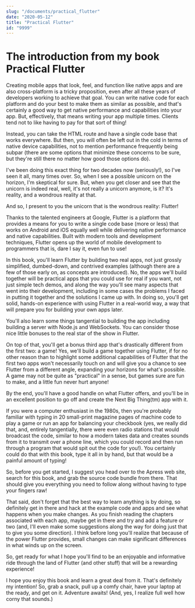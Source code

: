 ```yaml
---
slug: "/documents/practical_flutter"
date: "2020-05-12"
title: "Practical Flutter"
id: "9999"
---
```

#   The introduction from my book Practical Flutter

Creating mobile apps that look, feel, and function like native apps and are also cross-platform is a tricky proposition, even after all these years of developers working to achieve that goal. You can write native code for each platform and do your best to make them as similar as possible, and that's certainly a good way to get native performance and capabilities into your app. But, effectively, that means writing your app multiple times. Clients tend not to like having to pay for that sort of thing!

Instead, you can take the HTML route and have a single code base that works everywhere. But then, you will often be left out in the cold in terms of native device capabilities, not to mention performance frequently being subpar (there are some options that minimize these concerns to be sure, but they're still there no matter how good those options do).

I've been doing this exact thing for two decades now (seriously!), so I've seen it all, many times over. So, when I see a possible unicorn on the horizon, I'm skeptical for sure. But, when you get closer and see that the unicorn is indeed real, well, it's not really a unicorn anymore, is it? It's reality, and a wondrous reality at that.

And so, I present to you the unicorn that is the wondrous reality: Flutter!

Thanks to the talented engineers at Google, Flutter is a platform that provides a means for you to write a single code base (more or less) that works on Android and iOS equally well while delivering native performance and native capabilities. Built with modern tools and development techniques, Flutter opens up the world of mobile development to programmers that is, dare I say it, even fun to use!

In this book, you'll learn Flutter by building two real apps, not just grossly simplified, dumbed-down, and contrived examples (although there are a few of those early on, as concepts are introduced). No, the apps we'll build together will be practical apps that you could use for real if you want, not just simple tech demos, and along the way you'll see many aspects that went into their development, including in some cases the problems I faced in putting it together and the solutions I came up with. In doing so, you'll get solid, hands-on experience with using Flutter in a real-world way, a way that will prepare you for building your own apps later.

You'll also learn some things tangential to building the app including building a server with Node.js and WebSockets. You can consider those nice little bonuses to the real star of the show in Flutter.

On top of that, you'll get a bonus third app that's drastically different from the first two: a game! Yes, we'll build a game together using Flutter, if for no other reason than to highlight some additional capabilities of Flutter that the first two apps won't necessarily touch on and will give you a chance to see Flutter from a different angle, expanding your horizons for what's possible. A game may not be quite as "practical" in a sense, but games sure are fun to make, and a little fun never hurt anyone!

By the end, you'll have a good handle on what Flutter offers, and you'll be in an excellent position to go off and create the Next Big Thing(tm) app with it.

If you were a computer enthusiast in the 1980s, then you're probably familiar with typing in 20 small-print magazine pages of machine code to play a game or run an app for balancing your checkbook (yes, we really did that, and, entirely tangentially, there were even radio stations that would broadcast the code, similar to how a modern takes data and creates sounds from it to transmit over a phone line, which you could record and then run through a program that would spit out the code for you!). You certainly could do that with this book, type it all in by hand, but that would be a painful amount of typing!

So, before you get started, I suggest you head over to the Apress web site, search for this book, and grab the source code bundle from there. That should give you everything you need to follow along without having to type your fingers raw!

That said, don't forget that the best way to learn anything is by doing, so definitely get in there and hack at the example code and apps and see what happens when you make changes. As you finish reading the chapters associated with each app, maybe get in there and try and add a feature or two (and, I'll even make some suggestions along the way for doing just that to give you some direction). I think before long you'll realize that because of the power Flutter provides, small changes can make significant differences in what winds up on the screen.

So, get ready for what I hope you'll find to be an enjoyable and informative ride through the land of Flutter (and other stuff) that will be a rewarding experience!

I hope you enjoy this book and learn a great deal from it. That's definitely my intention! So, grab a snack, pull up a comfy chair, have your laptop at the ready, and get on it. Adventure awaits! (And, yes, I realize full well how corny that sounds.)